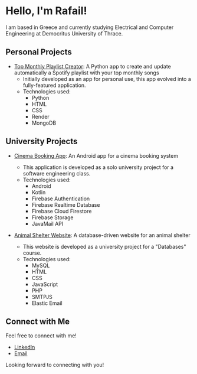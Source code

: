 # Hello, I'm Rafail!

I am based in Greece and currently studying Electrical and Computer Engineering at Democritus University of Thrace.

## Personal Projects

- [Top Monthly Playlist Creator](https://github.com/rafailpapastamou/top-monthly-playlist): A Python app to create and update automatically a Spotify playlist with your top monthly songs
  - Initially developed as an app for personal use, this app evolved into a fully-featured application.
  - Technologies used:
    - Python
    - HTML
    - CSS
    - Render
    - MongoDB

## University Projects

- [Cinema Booking App](https://github.com/rafailpapastamou/cinema-booking-app): An Android app for a cinema booking system
  - This application is developed as a solo university project for a software engineering class. 
  - Technologies used:
    - Android
    - Kotlin
    - Firebase Authentication
    - Firebase Realtime Database
    - Firebase Cloud Firestore
    - Firebase Storage
    - JavaMail API

- [Animal Shelter Website](https://github.com/rafailpapastamou/animal-shelter-website): A database-driven website for an animal shelter
  - This website is developed as a university project for a "Databases" course.
  - Technologies used:
    - MySQL
    - HTML
    - CSS
    - JavaScript
    - PHP
    - SMTPJS
    - Elastic Email

## Connect with Me

Feel free to connect with me!

- [LinkedIn](https://www.linkedin.com/in/rafail-papastamou/)
- [Email](mailto:rafail.papastamou@gmail.com)

Looking forward to connecting with you!
